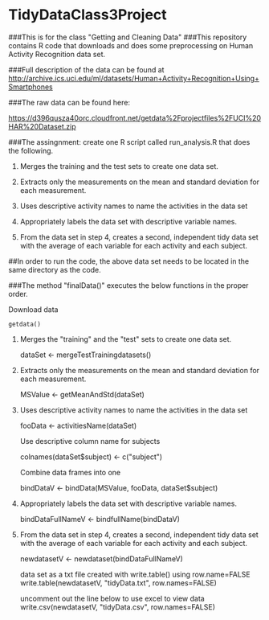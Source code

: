 # TidyDataClass3Project


###This is for the class "Getting and Cleaning Data"
###This repository contains R code that downloads and does some preprocessing on Human Activity Recognition data set.


###Full description of the data can be found
 at
http://archive.ics.uci.edu/ml/datasets/Human+Activity+Recognition+Using+Smartphones


###The raw data can be found here:

https://d396qusza40orc.cloudfront.net/getdata%2Fprojectfiles%2FUCI%20HAR%20Dataset.zip



###The assingnment: create one R script called run_analysis.R that does the following.

1) Merges the training and the test sets to create one data set.

2) Extracts only the measurements on the mean and standard deviation for each measurement.

3) Uses descriptive activity names to name the activities in the data set

4) Appropriately labels the data set with descriptive variable names.

5) From the data set in step 4, creates a second, independent tidy data set with the average of each variable for each activity and each subject.


##In order to run the code, the above data set needs to be located in the same directory as the code.


###The method "finalData()" executes the below functions in the proper order.



Download data

	getdata()

1. Merges the "training" and the "test" sets to create one data set.

	dataSet <- mergeTestTrainingdatasets()

2. Extracts only the measurements on the mean and standard deviation for each measurement.

	MSValue <- getMeanAndStd(dataSet)

3. Uses descriptive activity names to name the activities in the data set

	fooData <- activitiesName(dataSet)

	Use descriptive column name for subjects

	colnames(dataSet$subject) <- c("subject")

	Combine data frames into one

	bindDataV <- bindData(MSValue, fooData, dataSet$subject)

4. Appropriately labels the data set with descriptive variable names.

	bindDataFullNameV <- bindfullName(bindDataV)

5. From the data set in step 4, creates a second, independent tidy data set 
 with the average of each variable for each activity and each subject.

	newdatasetV <- newdataset(bindDataFullNameV)

	data set as a txt file created with
	write.table() using row.name=FALSE
write.table(newdatasetV, "tidyData.txt", row.names=FALSE)

	uncomment out the line below to use excel to view
	data
write.csv(newdatasetV, "tidyData.csv", row.names=FALSE)
